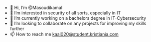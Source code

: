 - 👋 Hi, I’m @Masoudikamal
- 👀 I’m interested in security of all sorts, especially in IT
- 🌱 I’m currently working on a bachelors degree in IT-Cybersecurity
- 💞️ I’m looking to collaborate on any projects for improving my skills further
- 📫 How to reach me kaal020@student.kristiania.com

<!---
Masoudikamal/Masoudikamal is a ✨ special ✨ repository because its `README.md` (this file) appears on your GitHub profile.
You can click the Preview link to take a look at your changes.
--->
